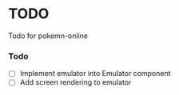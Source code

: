 # TODO

Todo for pokemn-online

### Todo

- [ ] Implement emulator into Emulator component
- [ ] Add screen rendering to emulator 